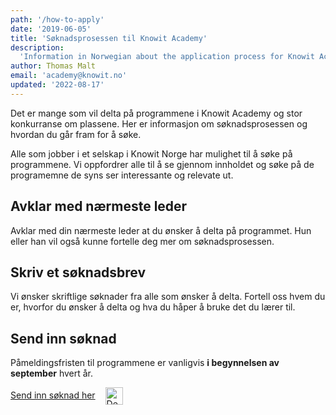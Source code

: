 ```yaml
---
path: '/how-to-apply'
date: '2019-06-05'
title: 'Søknadsprosessen til Knowit Academy'
description:
  'Information in Norwegian about the application process for Knowit Academy'
author: Thomas Malt
email: 'academy@knowit.no'
updated: '2022-08-17'
---
```


Det er mange som vil delta på programmene i Knowit Academy og stor konkurranse
om plassene. Her er informasjon om søknadsprosessen og hvordan du går fram for
å søke.

Alle som jobber i et selskap i Knowit Norge har mulighet til å søke på
programmene. Vi oppfordrer alle til å se gjennom innholdet og søke på de
programemne de syns ser interessante og relevate ut.

## Avklar med nærmeste leder

Avklar med din nærmeste leder at du ønsker å delta på programmet. Hun eller
han vil også kunne fortelle deg mer om søknadsprosessen.

## Skriv et søknadsbrev

Vi ønsker skriftlige søknader fra alle som ønsker å delta. Fortell oss hvem du
er, hvorfor du ønsker å delta og hva du håper å bruke det du lærer til.

## Send inn søknad

Påmeldingsfristen til programmene er vanligvis <strong>i begynnelsen av
september</strong> hvert år.

<div>
<a href="/application">Send inn søknad her</a>
<img class="arrow" style="vertical-align: middle; padding-left: 12px" alt="Decorative right arrow" src="/icons/arrow.svg" width="28px" />
</div>
